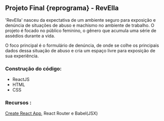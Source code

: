 ## Projeto Final {reprograma}  - RevElla

'RevElla' nasceu da expectativa de um ambiente seguro para exposição e denúncia de situações de abuso e machismo no ambiente de trabalho.
O projeto é focado no público feminino, o gênero que acumula uma série de assédios durante a vida.

O foco principal é o formulário de denúncia, de onde se colhe os principais dados dessa situação de abuso e cria um espaço livre para exposição de sua experiência. 

### Construção do código:
* ReactJS
* HTML
* CSS

### Recursos : 

[Create React App](https://github.com/facebook/create-react-app), React Router e Babel(JSX)
